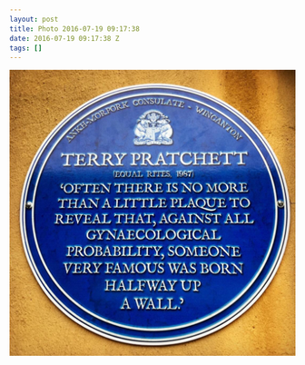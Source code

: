 ```yaml
---
layout: post
title: Photo 2016-07-19 09:17:38
date: 2016-07-19 09:17:38 Z
tags: []
---
```

![](/media/2016/07/147637816594.jpg)
